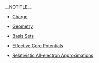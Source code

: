 \_\_NOTITLE\_\_

  - [Charge](Charge "wikilink")

<!-- end list -->

  - [Geometry](Geometry "wikilink")

<!-- end list -->

  - [Basis Sets](Basis "wikilink")

<!-- end list -->

  - [Effective Core Potentials](ECP "wikilink")

<!-- end list -->

  - [Relativistic All-electron
    Approximations](Relativistic_All-electron_Approximations "wikilink")
